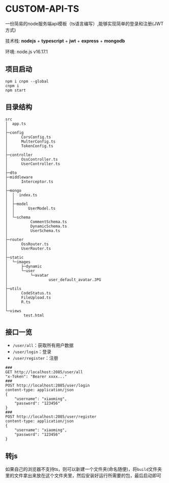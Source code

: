 

# CUSTOM-API-TS

一份简易的node服务端api模板（ts语言编写）,能够实现简单的登录和注册(JWT方式)

技术栈: **nodejs** + **typescript** + **jwt** + **express** + **mongodb**

环境: node.js v16.17.1



## 项目启动

```shell
npm i cnpm --global
cnpm i
npm start
```



## 目录结构

```
src
│  app.ts                            
│                                    
├─config                             
│      CorsConfig.ts                 
│      MulterConfig.ts               
│      TokenConfig.ts                
│
├─controller
│      OssController.ts
│      UserController.ts
│
├─dto
├─middleware
│      Interceptor.ts
│
├─mongo
│  │  index.ts
│  │
│  ├─model
│  │      UserModel.ts
│  │
│  └─schema
│          CommentSchema.ts
│          DynamicSchema.ts
│          UserSchema.ts
│
├─router
│      OssRouter.ts
│      UserRouter.ts
│
├─static
│  └─images
│      ├─dynamic
│      └─user
│          └─avatar
│                  user_default_avatar.JPG
│
├─utils
│      CodeStatus.ts
│      FileUpload.ts
│      R.ts
│
└─views
        test.html

```



## 接口一览

- `/user/all`：获取所有用户数据
- `/user/login`：登录
- `/user/register`：注册

```http
###
GET http://localhost:2085/user/all
"x-Token": "Bearer xxxx..."
###
POST http://localhost:2085/user/login
content-type: application/json
{
    "username": "xiaoming",
    "password": "123456"
}
###
POST http://localhost:2085/user/register
content-type: application/json
{
    "username": "xiaoming",
    "password": "123456"
}
```



## 转js

如果自己的浏览器不支持ts，则可以新建一个文件夹(命名随便)，将`build`文件夹里的文件拿出来放在这个文件夹里，然后安装好运行所需要的包，最后启动即可
